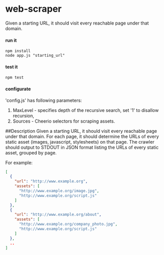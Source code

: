 # web-scraper
Given a starting URL, it should visit every reachable page under that domain.


#### run it

```
npm install 
node app.js "starting_url"
```

#### test it
```
npm test
```

#### configurate
'config.js' has following parameters:  

1. MaxLevel - specifies depth of the recursive search, set '1' to disallow recursion, 
2. Sources - Cheerio selectors for scraping assets.

##Description 
Given a starting URL, it should visit every reachable page under that domain.
For each page, it should determine the URLs of every static asset (images, javascript, stylesheets) on that page.
The crawler should output to STDOUT in JSON format listing the URLs of every static asset, grouped by page.
 
For example:
```json
[
  {
    "url": "http://www.example.org",
    "assets": [
      "http://www.example.org/image.jpg",
      "http://www.example.org/script.js"
    ]
  },
  {
    "url": "http://www.example.org/about",
    "assets": [
      "http://www.example.org/company_photo.jpg",
      "http://www.example.org/script.js"
    ]
  },
  ..
]
``` 
